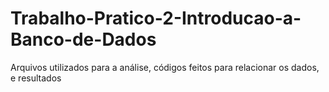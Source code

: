 # Trabalho-Pratico-2-Introducao-a-Banco-de-Dados
Arquivos utilizados para a análise, códigos feitos para relacionar os dados, e resultados
